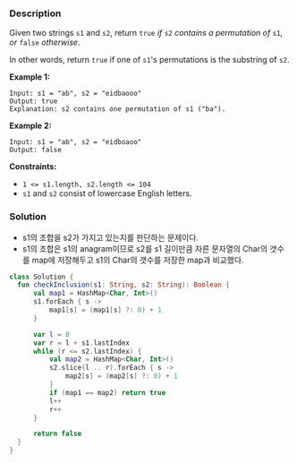 ### Description

Given two strings `s1` and `s2`, return `true` *if* `s2` *contains a permutation of* `s1`*, or* `false` *otherwise*.

In other words, return `true` if one of `s1`'s permutations is the substring of `s2`.

**Example 1:**

```
Input: s1 = "ab", s2 = "eidbaooo"
Output: true
Explanation: s2 contains one permutation of s1 ("ba").

```

**Example 2:**

```
Input: s1 = "ab", s2 = "eidboaoo"
Output: false

```

**Constraints:**

- `1 <= s1.length, s2.length <= 104`
- `s1` and `s2` consist of lowercase English letters.

### Solution

- s1의 조합을 s2가 가지고 있는지를 판단하는 문제이다.
- s1의 조합은 s1의 anagram이므로 s2를 s1 길이만큼 자른 문자열의 Char의 갯수를 map에 저장해두고 s1의 Char의 갯수를 저장한 map과 비교했다.

```kotlin
class Solution {
  fun checkInclusion(s1: String, s2: String): Boolean {
      val map1 = HashMap<Char, Int>()
      s1.forEach { s ->
          map1[s] = (map1[s] ?: 0) + 1 
      }

      var l = 0
      var r = l + s1.lastIndex
      while (r <= s2.lastIndex) {
          val map2 = HashMap<Char, Int>()
          s2.slice(l .. r).forEach { s ->
              map2[s] = (map2[s] ?: 0) + 1
          }
          if (map1 == map2) return true
          l++
          r++
      }

      return false
  }
}
```
